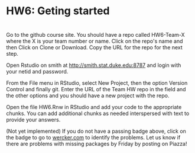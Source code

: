 # HW6: Geting started
# 
Go to the github course site. You should have a repo called HW6-Team-X where the X is your team number or name. Click on the repo's name and then Click on Clone or Download. Copy the URL for the repo for the next step.

Open Rstudio on smith at http://smith.stat.duke.edu:8787 and login with your netid and password.

From the File menu in RStudio, select New Project, then the option Version Control and finally git. Enter the URL of the Team HW repo in the field and the other options and you should have a new project with the repo.

Open the file HW6.Rnw in RStudio and add your code to the appropriate chunks. You can add additional chunks as needed interspersed with text to provide your answers.

(Not yet implemented) If you do not have a passing badge above, click on the badge to go to [wercker.com](http://wercker.com) to identify the problems.  Let us know if there are problems with missing packages by Friday by posting on Piazza!

